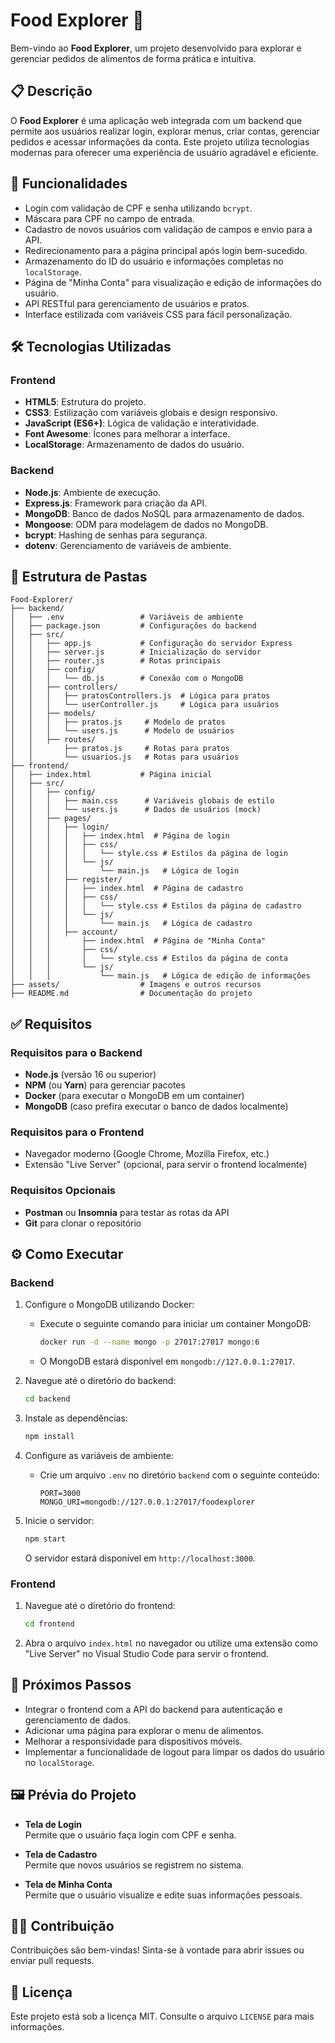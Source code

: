 # Food Explorer 🍴

Bem-vindo ao **Food Explorer**, um projeto desenvolvido para explorar e gerenciar pedidos de alimentos de forma prática e intuitiva.

## 📋 Descrição

O **Food Explorer** é uma aplicação web integrada com um backend que permite aos usuários realizar login, explorar menus, criar contas, gerenciar pedidos e acessar informações da conta. Este projeto utiliza tecnologias modernas para oferecer uma experiência de usuário agradável e eficiente.

## 🚀 Funcionalidades

- Login com validação de CPF e senha utilizando `bcrypt`.
- Máscara para CPF no campo de entrada.
- Cadastro de novos usuários com validação de campos e envio para a API.
- Redirecionamento para a página principal após login bem-sucedido.
- Armazenamento do ID do usuário e informações completas no `localStorage`.
- Página de "Minha Conta" para visualização e edição de informações do usuário.
- API RESTful para gerenciamento de usuários e pratos.
- Interface estilizada com variáveis CSS para fácil personalização.

## 🛠️ Tecnologias Utilizadas

### **Frontend**
- **HTML5**: Estrutura do projeto.
- **CSS3**: Estilização com variáveis globais e design responsivo.
- **JavaScript (ES6+)**: Lógica de validação e interatividade.
- **Font Awesome**: Ícones para melhorar a interface.
- **LocalStorage**: Armazenamento de dados do usuário.

### **Backend**
- **Node.js**: Ambiente de execução.
- **Express.js**: Framework para criação da API.
- **MongoDB**: Banco de dados NoSQL para armazenamento de dados.
- **Mongoose**: ODM para modelagem de dados no MongoDB.
- **bcrypt**: Hashing de senhas para segurança.
- **dotenv**: Gerenciamento de variáveis de ambiente.

## 📂 Estrutura de Pastas

```plaintext
Food-Explorer/
├── backend/
│   ├── .env                 # Variáveis de ambiente
│   ├── package.json         # Configurações do backend
│   ├── src/
│   │   ├── app.js           # Configuração do servidor Express
│   │   ├── server.js        # Inicialização do servidor
│   │   ├── router.js        # Rotas principais
│   │   ├── config/
│   │   │   └── db.js        # Conexão com o MongoDB
│   │   ├── controllers/
│   │   │   ├── pratosControllers.js  # Lógica para pratos
│   │   │   └── userController.js     # Lógica para usuários
│   │   ├── models/
│   │   │   ├── pratos.js     # Modelo de pratos
│   │   │   └── users.js      # Modelo de usuários
│   │   ├── routes/
│   │       ├── pratos.js     # Rotas para pratos
│   │       └── usuarios.js   # Rotas para usuários
├── frontend/
│   ├── index.html           # Página inicial
│   ├── src/
│   │   ├── config/
│   │   │   ├── main.css      # Variáveis globais de estilo
│   │   │   └── users.js      # Dados de usuários (mock)
│   │   ├── pages/
│   │   │   ├── login/
│   │   │   │   ├── index.html  # Página de login
│   │   │   │   ├── css/
│   │   │   │   │   └── style.css # Estilos da página de login
│   │   │   │   └── js/
│   │   │   │       └── main.js   # Lógica de login
│   │   │   ├── register/
│   │   │   │   ├── index.html  # Página de cadastro
│   │   │   │   ├── css/
│   │   │   │   │   └── style.css # Estilos da página de cadastro
│   │   │   │   └── js/
│   │   │   │       └── main.js   # Lógica de cadastro
│   │   │   ├── account/
│   │   │       ├── index.html  # Página de "Minha Conta"
│   │   │       ├── css/
│   │   │       │   └── style.css # Estilos da página de conta
│   │   │       └── js/
│   │   │           └── main.js   # Lógica de edição de informações
├── assets/                  # Imagens e outros recursos
├── README.md                # Documentação do projeto
```

## ✅ Requisitos

### **Requisitos para o Backend**
- **Node.js** (versão 16 ou superior)
- **NPM** (ou **Yarn**) para gerenciar pacotes
- **Docker** (para executar o MongoDB em um container)
- **MongoDB** (caso prefira executar o banco de dados localmente)

### **Requisitos para o Frontend**
- Navegador moderno (Google Chrome, Mozilla Firefox, etc.)
- Extensão "Live Server" (opcional, para servir o frontend localmente)

### **Requisitos Opcionais**
- **Postman** ou **Insomnia** para testar as rotas da API
- **Git** para clonar o repositório

## ⚙️ Como Executar

### **Backend**
1. Configure o MongoDB utilizando Docker:
   - Execute o seguinte comando para iniciar um container MongoDB:
     ```bash
     docker run -d --name mongo -p 27017:27017 mongo:6
     ```
   - O MongoDB estará disponível em `mongodb://127.0.0.1:27017`.

2. Navegue até o diretório do backend:
   ```bash
   cd backend
   ```

3. Instale as dependências:
   ```bash
   npm install
   ```

4. Configure as variáveis de ambiente:
   - Crie um arquivo `.env` no diretório `backend` com o seguinte conteúdo:
     ```env
     PORT=3000
     MONGO_URI=mongodb://127.0.0.1:27017/foodexplorer
     ```

5. Inicie o servidor:
   ```bash
   npm start
   ```
   O servidor estará disponível em `http://localhost:3000`.

### **Frontend**
1. Navegue até o diretório do frontend:
   ```bash
   cd frontend
   ```

2. Abra o arquivo `index.html` no navegador ou utilize uma extensão como "Live Server" no Visual Studio Code para servir o frontend.

## 📌 Próximos Passos

- Integrar o frontend com a API do backend para autenticação e gerenciamento de dados.
- Adicionar uma página para explorar o menu de alimentos.
- Melhorar a responsividade para dispositivos móveis.
- Implementar a funcionalidade de logout para limpar os dados do usuário no `localStorage`.

## 🖼️ Prévia do Projeto

- **Tela de Login**  
  Permite que o usuário faça login com CPF e senha.

- **Tela de Cadastro**  
  Permite que novos usuários se registrem no sistema.

- **Tela de Minha Conta**  
  Permite que o usuário visualize e edite suas informações pessoais.

## 🧑‍💻 Contribuição

Contribuições são bem-vindas! Sinta-se à vontade para abrir issues ou enviar pull requests.

## 📄 Licença

Este projeto está sob a licença MIT. Consulte o arquivo `LICENSE` para mais informações.